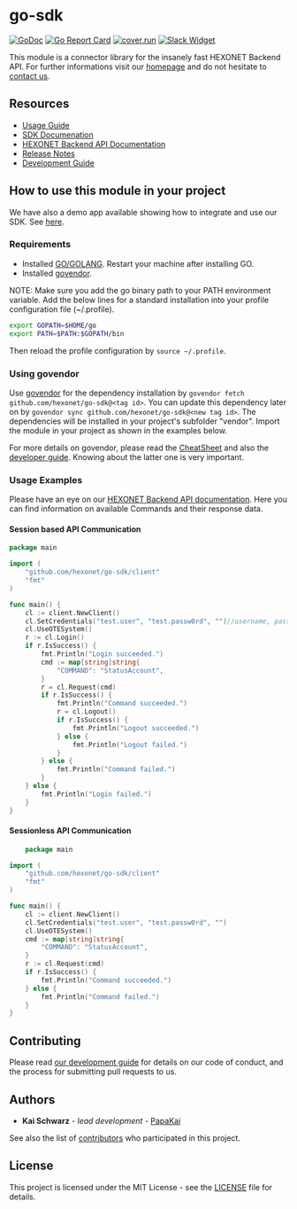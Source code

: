 # go-sdk

[![GoDoc](https://godoc.org/github.com/hexonet/go-sdk?status.svg)](https://godoc.org/github.com/hexonet/go-sdk)
[![Go Report Card](https://goreportcard.com/badge/github.com/hexonet/go-sdk)](https://goreportcard.com/report/github.com/hexonet/go-sdk)
[![cover.run](https://cover.run/go/github.com/hexonet/go-sdk.svg?style=flat&tag=golang-1.10)](https://cover.run/go?tag=golang-1.10&repo=github.com%2Fhexonet%2Fgo-sdk)
[![Slack Widget](https://camo.githubusercontent.com/984828c0b020357921853f59eaaa65aaee755542/68747470733a2f2f73332e65752d63656e7472616c2d312e616d617a6f6e6177732e636f6d2f6e6774756e612f6a6f696e2d75732d6f6e2d736c61636b2e706e67)](https://hexonet-sdk.slack.com/messages/CBFHLTL2X)

This module is a connector library for the insanely fast HEXONET Backend API. For further informations visit our [homepage](http://hexonet.net) and do not hesitate to [contact us](https://www.hexonet.net/contact).

## Resources

* [Usage Guide](https://github.com/hexonet/go-sdk/blob/master/README.md#how-to-use-this-module-in-your-project)
* [SDK Documenation](https://godoc.org/github.com/hexonet/go-sdk)
* [HEXONET Backend API Documentation](https://github.com/hexonet/hexonet-api-documentation/tree/master/API)
* [Release Notes](https://github.com/hexonet/go-sdk/releases)
* [Development Guide](https://github.com/hexonet/go-sdk/wiki/Development-Guide)

## How to use this module in your project

We have also a demo app available showing how to integrate and use our SDK. See [here](https://github.com/hexonet/go-sdk-demo).

### Requirements

* Installed [GO/GOLANG](https://golang.org/doc/install). Restart your machine after installing GO.
* Installed [govendor](https://github.com/kardianos/govendor).

NOTE: Make sure you add the go binary path to your PATH environment variable. Add the below lines for a standard installation into your profile configuration file (~/.profile).

```bash
export GOPATH=$HOME/go
export PATH=$PATH:$GOPATH/bin
```

Then reload the profile configuration by `source ~/.profile`.

### Using govendor

Use [govendor](https://github.com/kardianos/govendor) for the dependency installation by `govendor fetch github.com/hexonet/go-sdk@<tag id>`. You can update this dependency later on by `govendor sync github.com/hexonet/go-sdk@<new tag id>`. The dependencies will be installed in your project's subfolder "vendor". Import the module in your project as shown in the examples below.

For more details on govendor, please read the [CheatSheet](https://github.com/kardianos/govendor/wiki/Govendor-CheatSheet) and also the [developer guide](https://github.com/kardianos/govendor/blob/master/doc/dev-guide.md). Knowing about the latter one is very important.

### Usage Examples

Please have an eye on our [HEXONET Backend API documentation](https://github.com/hexonet/hexonet-api-documentation/tree/master/API). Here you can find information on available Commands and their response data.

#### Session based API Communication

```go
package main

import (
    "github.com/hexonet/go-sdk/client"
    "fmt"
)

func main() {
    cl := client.NewClient()
    cl.SetCredentials("test.user", "test.passw0rd", "")//username, password, otp code (2FA)
    cl.UseOTESystem()
    r := cl.Login()
    if r.IsSuccess() {
        fmt.Println("Login succeeded.")
        cmd := map[string]string{
            "COMMAND": "StatusAccount",
        }
        r = cl.Request(cmd)
        if r.IsSuccess() {
            fmt.Println("Command succeeded.")
            r = cl.Logout()
            if r.IsSuccess() {
                fmt.Println("Logout succeeded.")
            } else {
                fmt.Println("Logout failed.")
            }
        } else {
            fmt.Println("Command failed.")
        }
    } else {
        fmt.Println("Login failed.")
    }
}
```

#### Sessionless API Communication

```go
    package main

import (
    "github.com/hexonet/go-sdk/client"
    "fmt"
)

func main() {
    cl := client.NewClient()
    cl.SetCredentials("test.user", "test.passw0rd", "")
    cl.UseOTESystem()
    cmd := map[string]string{
        "COMMAND": "StatusAccount",
    }
    r := cl.Request(cmd)
    if r.IsSuccess() {
        fmt.Println("Command succeeded.")
    } else {
        fmt.Println("Command failed.")
    }
}
```

## Contributing

Please read [our development guide](https://github.com/hexonet/go-sdk/wiki/Development-Guide) for details on our code of conduct, and the process for submitting pull requests to us.

## Authors

* **Kai Schwarz** - *lead development* - [PapaKai](https://github.com/papakai)

See also the list of [contributors](https://github/hexonet/go-sdk/graphs/contributors) who participated in this project.

## License

This project is licensed under the MIT License - see the [LICENSE](LICENSE) file for details.
